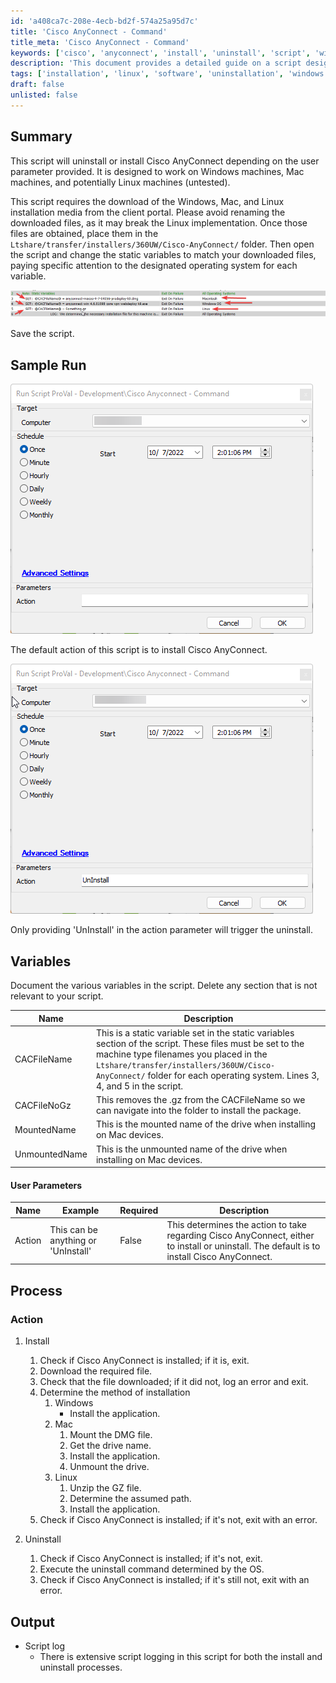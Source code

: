 ```yaml
---
id: 'a408ca7c-208e-4ecb-bd2f-574a25a95d7c'
title: 'Cisco AnyConnect - Command'
title_meta: 'Cisco AnyConnect - Command'
keywords: ['cisco', 'anyconnect', 'install', 'uninstall', 'script', 'windows', 'mac', 'linux']
description: 'This document provides a detailed guide on a script designed to install or uninstall Cisco AnyConnect based on user parameters. It covers requirements, variables, user parameters, and the process for different operating systems including Windows, Mac, and Linux.'
tags: ['installation', 'linux', 'software', 'uninstallation', 'windows']
draft: false
unlisted: false
---
```


## Summary

This script will uninstall or install Cisco AnyConnect depending on the user parameter provided. It is designed to work on Windows machines, Mac machines, and potentially Linux machines (untested).

This script requires the download of the Windows, Mac, and Linux installation media from the client portal. Please avoid renaming the downloaded files, as it may break the Linux implementation. Once those files are obtained, place them in the `Ltshare/transfer/installers/360UW/Cisco-AnyConnect/` folder. Then open the script and change the static variables to match your downloaded files, paying specific attention to the designated operating system for each variable.

![Image](../../../static/img/Cisco-AnyConnect---Command/image_1.png)

Save the script.

## Sample Run

![Image](../../../static/img/Cisco-AnyConnect---Command/image_2.png)

The default action of this script is to install Cisco AnyConnect.

![Image](../../../static/img/Cisco-AnyConnect---Command/image_3.png)

Only providing 'UnInstall' in the action parameter will trigger the uninstall.

## Variables

Document the various variables in the script. Delete any section that is not relevant to your script.

| Name            | Description                                                                                                                                                                        |
|-----------------|------------------------------------------------------------------------------------------------------------------------------------------------------------------------------------|
| CACFileName     | This is a static variable set in the static variables section of the script. These files must be set to the machine type filenames you placed in the `Ltshare/transfer/installers/360UW/Cisco-AnyConnect/` folder for each operating system. Lines 3, 4, and 5 in the script. |
| CACFileNoGz     | This removes the .gz from the CACFileName so we can navigate into the folder to install the package.                                                                               |
| MountedName      | This is the mounted name of the drive when installing on Mac devices.                                                                                                          |
| UnmountedName    | This is the unmounted name of the drive when installing on Mac devices.                                                                                                        |

#### User Parameters

| Name    | Example                             | Required | Description                                                                                              |
|---------|-------------------------------------|----------|----------------------------------------------------------------------------------------------------------|
| Action  | This can be anything or 'UnInstall' | False    | This determines the action to take regarding Cisco AnyConnect, either to install or uninstall. The default is to install Cisco AnyConnect. |

## Process

### Action

1. Install
   1. Check if Cisco AnyConnect is installed; if it is, exit.
   2. Download the required file.
   3. Check that the file downloaded; if it did not, log an error and exit.
   4. Determine the method of installation
      1. Windows
         - Install the application.
      2. Mac
         1. Mount the DMG file.
         2. Get the drive name.
         3. Install the application.
         4. Unmount the drive.
      3. Linux
         1. Unzip the GZ file.
         2. Determine the assumed path.
         3. Install the application.
   5. Check if Cisco AnyConnect is installed; if it's not, exit with an error.

2. Uninstall
   1. Check if Cisco AnyConnect is installed; if it's not, exit.
   2. Execute the uninstall command determined by the OS.
   3. Check if Cisco AnyConnect is installed; if it's still not, exit with an error.

## Output

- Script log
  - There is extensive script logging in this script for both the install and uninstall processes.



